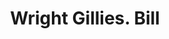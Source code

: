 ---
doi: 10.7916/D86T1ZSF
date_other: '1900'
date_other_textual: 1900-1909
form: printed ephemera
genre:
- Invoices
name:
- Wright Gillies
object_in_context_url: https://biggert.cul.columbia.edu/items/view/ave_biggert_01159
subject_hierarchical_geographic:
- New York, New York, United States
subject_name:
- Wright Gillies
title: Wright Gillies. Bill
sort_title: Wright Gillies. Bill
call_number: ave_biggert_01159
coordinates:
- 40.71277777777778,-74.00583333333333
pid: ave_biggert_01159
identifiers: ave_biggert_01159
thumbnail: https://derivativo-3.library.columbia.edu/iiif/2/ldpd:344847/full/!256,256/0/native.jpg
permalink: /biggert/ave_biggert_01159/
layout: iiif-image-page
---